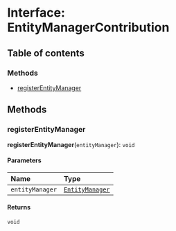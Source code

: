 # Interface: EntityManagerContribution

## Table of contents

### Methods

* [registerEntityManager](/en/auto-docs/free-layout-editor/interfaces/EntityManagerContribution.md#registerentitymanager)

## Methods

### registerEntityManager

**registerEntityManager**(`entityManager`): `void`

#### Parameters

| Name | Type |
| :------ | :------ |
| `entityManager` | [`EntityManager`](/en/auto-docs/free-layout-editor/classes/EntityManager.md) |

#### Returns

`void`
